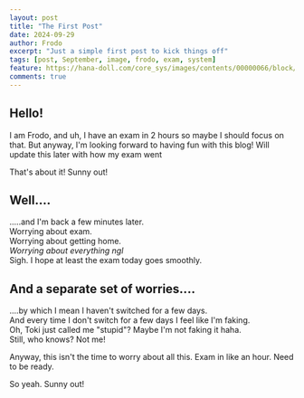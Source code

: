 ```yaml
---
layout: post
title: "The First Post"
date: 2024-09-29
author: Frodo
excerpt: "Just a simple first post to kick things off"
tags: [post, September, image, frodo, exam, system]
feature: https://hana-doll.com/core_sys/images/contents/00000066/block/00000691/00000504.jpg
comments: true
---
```


## Hello!
I am Frodo, and uh, I have an exam in 2 hours so maybe I should focus on that. But anyway, I'm looking forward to having fun with this blog! Will update this later with how my exam went

That's about it! Sunny out!

## Well....
.....and I'm back a few minutes later.  
Worrying about exam.  
Worrying about getting home.  
*Worrying about everything ngl*  
Sigh. I hope at least the exam today goes smoothly.

## And a separate set of worries....
....by which I mean I haven't switched for a few days.  
And every time I don't switch for a few days I feel like I'm faking.  
Oh, Toki just called me "stupid"? Maybe I'm not faking it haha.  
Still, who knows? Not me!

Anyway, this isn't the time to worry about all this. Exam in like an hour. Need to be ready.

So yeah. Sunny out!
